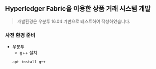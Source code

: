 ## Hyperledger Fabric을 이용한 상품 거래 시스템 개발

> 개발환경은 우분투 16.04 기반으로 테스트하여 작성하였습니다.

### 사전 환경 준비
* 우분투
    * g++ 설치
    <pre><code>apt install g++</code></pre>
